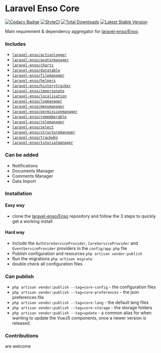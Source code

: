 # Laravel Enso Core
[![Codacy Badge](https://api.codacy.com/project/badge/Grade/ba5e8fe6e1dc427590d9bad7721ca037)](https://www.codacy.com/app/laravel-enso/Core?utm_source=github.com&amp;utm_medium=referral&amp;utm_content=laravel-enso/Core&amp;utm_campaign=Badge_Grade)
[![StyleCI](https://styleci.io/repos/85807594/shield?branch=master)](https://styleci.io/repos/85807594)
[![Total Downloads](https://poser.pugx.org/laravel-enso/core/downloads)](https://packagist.org/packages/laravel-enso/core)
[![Latest Stable Version](https://poser.pugx.org/laravel-enso/core/version)](https://packagist.org/packages/laravel-enso/core)

Main requirement & dependency aggregator for [laravel-enso/Enso](https://github.com/laravel-enso/Enso).

### Includes
- [`laravel-enso/actionlogger`](https://github.com/laravel-enso/ActionLogger)
- [`laravel-enso/avatarmanager`](https://github.com/laravel-enso/AvatarManager)
- [`laravel-enso/charts`](https://github.com/laravel-enso/Charts)
- [`laravel-enso/datatable`](https://github.com/laravel-enso/DataTable)
- [`laravel-enso/filemanager`](https://github.com/laravel-enso/FileManager)
- [`laravel-enso/helpers`](https://github.com/laravel-enso/Helpers)
- [`laravel-enso/historytracker`](https://github.com/laravel-enso/HistoryTracker)
- [`laravel-enso/impersonate`](https://github.com/laravel-enso/Impersonate)
- [`laravel-enso/localisation`](https://github.com/laravel-enso/Localisation)
- [`laravel-enso/logmanager`](https://github.com/laravel-enso/LogManager)
- [`laravel-enso/menumanager`](https://github.com/laravel-enso/MenuManager)
- [`laravel-enso/permissionmanager`](https://github.com/laravel-enso/PermissionManager)
- [`laravel-enso/rememberable`](https://github.com/laravel-enso/Rememberable)
- [`laravel-enso/rolemanager`](https://github.com/laravel-enso/RoleManager)
- [`laravel-enso/select`](https://github.com/laravel-enso/Select)
- [`laravel-enso/structuremanager`](https://github.com/laravel-enso/StructureManager)
- [`laravel-enso/trackwho`](https://github.com/laravel-enso/TrackWho)
- [`laravel-enso/tutorialmanager`](https://github.com/laravel-enso/TutorialManager)

### Can be added
- Notifications
- Documents Manager
- Comments Manager
- Data Import

### Installation

#### Easy way
- clone the [laravel-enso/Enso](https://github.com/laravel-enso/Enso) repository and follow the 3 steps to quickly get a 
working install

#### Hard way
- Include the `AuthCoreServiceProvider`, `CoreServiceProvider` and `EventServiceProvider` providers in the `config/app.php` file
- Publish configuration and resources `php artisan vendor:publish`
- Run the migrations `php artisan migrate`
- double check all configuration files

### Can publish
- `php artisan vendor:publish --tag=core-config` - the configuration files
- `php artisan vendor:publish --tag=core-preferences` - the json preferences file
- `php artisan vendor:publish --tag=core-lang` - the default lang files
- `php artisan vendor:publish --tag=core-storage` - the storage folders
- `php artisan vendor:publish --tag=update` - a common alias for when wanting to update the VueJS components, 
once a newer version is released.

### Contributions

are welcome
